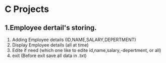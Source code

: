 # C Projects
## 1.Employee dertail's storing.
   1. Adding Employee details
      (ID,NAME,SALARY,DEPERTMENT)
   2. Display Employee details
      (all at time)
   3. Edite if need
      (which one like to edite id,name,salary,-depertment, or all)
   4. exit 
      (Before exit save all data in .txt)
